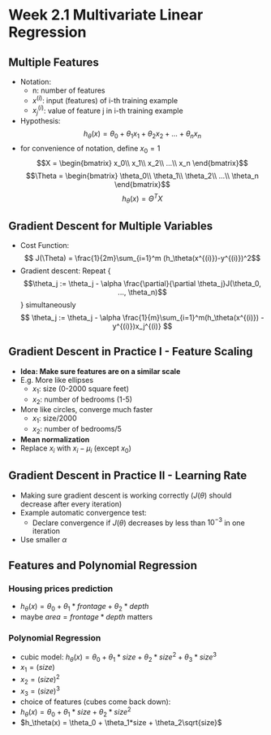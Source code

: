 # Week 2.1 Multivariate Linear Regression
## Multiple Features
+ Notation:
	+ n: number of features
	+ $x^{(i)}$: input (features) of i-th training example
	+ $x_j^{(i)}$: value of feature j in i-th training example
+ Hypothesis:
$$
h_\theta(x) = \theta_0 + \theta_1x_1 + \theta_2x_2+ ... + \theta_nx_n
$$
+ for convenience of notation, define $x_0 = 1$
$$X = \begin{bmatrix}
x_0\\
x_1\\
x_2\\
...\\
x_n
\end{bmatrix}$$
$$\Theta = \begin{bmatrix}
\theta_0\\
\theta_1\\
\theta_2\\
...\\
\theta_n
\end{bmatrix}$$
$$ h_\theta(x) = \Theta^TX$$
## Gradient Descent for Multiple Variables
+ Cost Function:
$$
J(\Theta) = \frac{1}{2m}\sum_{i=1}^m (h_\theta(x^{(i)})-y^{(i)})^2$$
+ Gradient descent:
Repeat {
$$\theta_j := \theta_j - \alpha \frac{\partial}{\partial \theta_j}J(\theta_0, ..., \theta_n)$$
} simultaneously
$$
\theta_j := \theta_j - \alpha \frac{1}{m}\sum_{i=1}^m(h_\theta(x^{(i)}) - y^{(i)})x_j^{(i)}
$$
## Gradient Descent in Practice I - Feature Scaling
+ **Idea: Make sure features are on a similar scale**
+ E.g. More like ellipses
	+ $x_1$: size (0-2000 square feet)
	+ $x_2$: number of bedrooms (1-5)
+ More like circles, converge much faster
	+ $x_1$: size/2000
	+ $x_2$: number of bedrooms/5
+ **Mean normalization**
+ Replace $x_i$ with $x_i - \mu_i$ (except $x_0$)
## Gradient Descent in Practice II - Learning Rate
+ Making sure gradient descent is working correctly ($J(\theta)$ should decrease after every iteration)
+ Example automatic convergence test: 
	+ Declare convergence if $J(\theta)$ decreases by less than $10^{-3}$ in one iteration
+ Use smaller $\alpha$
## Features and Polynomial Regression
### Housing prices prediction
+ $h_\theta(x) = \theta_0 + \theta_1* frontage + \theta_2*depth$
+ maybe $area = frontage * depth$ matters
### Polynomial Regression
+ cubic model: $h_\theta(x) = \theta_0 + \theta_1*size + \theta_2*size^2 + \theta_3*size^3$
+ $x_1 = (size)$
+ $x_2 = (size)^2$
+ $x_3 = (size)^3$
+ choice of features (cubes come back down):
+ $h_\theta(x) = \theta_0 + \theta_1*size + \theta_2*size^2$
+ $h_\theta(x) = \theta_0 + \theta_1*size + \theta_2\sqrt{size}$
